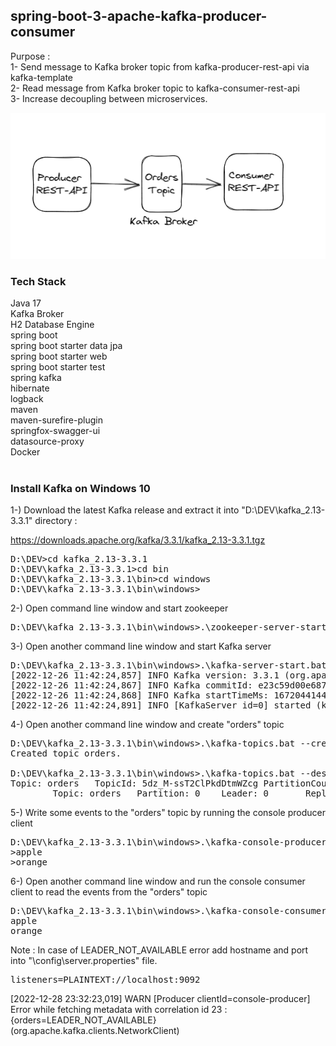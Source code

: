 ## spring-boot-3-apache-kafka-producer-consumer

Purpose : <br/>
1- Send message to Kafka broker topic from kafka-producer-rest-api via kafka-template <br/>
2- Read message from Kafka broker topic to kafka-consumer-rest-api <br/>
3- Increase decoupling between microservices.

![kafka-producer-consumer](doc/kafka-producer-consumer.png) <br/>

### Tech Stack
Java 17 <br/>
Kafka Broker <br/>
H2 Database Engine <br/>
spring boot <br/>
spring boot starter data jpa <br/>
spring boot starter web <br/>
spring boot starter test <br/>
spring kafka <br/>
hibernate <br/>
logback <br/>
maven <br/>
maven-surefire-plugin <br/>
springfox-swagger-ui <br/>
datasource-proxy <br/>
Docker <br/>
<br/>

### Install Kafka on Windows 10

1-) Download the latest Kafka release and extract it into "D:\DEV\kafka_2.13-3.3.1" directory :

https://downloads.apache.org/kafka/3.3.1/kafka_2.13-3.3.1.tgz

<pre>
D:\DEV>cd kafka_2.13-3.3.1
D:\DEV\kafka_2.13-3.3.1>cd bin
D:\DEV\kafka_2.13-3.3.1\bin>cd windows
D:\DEV\kafka_2.13-3.3.1\bin\windows>
</pre>

2-) Open command line window and start zookeeper

<pre>
D:\DEV\kafka_2.13-3.3.1\bin\windows>.\zookeeper-server-start.bat ..\..\config\zookeeper.properties
</pre>

3-) Open another command line window and start Kafka server

<pre>
D:\DEV\kafka_2.13-3.3.1\bin\windows>.\kafka-server-start.bat ..\..\config\server.properties
[2022-12-26 11:42:24,857] INFO Kafka version: 3.3.1 (org.apache.kafka.common.utils.AppInfoParser)
[2022-12-26 11:42:24,867] INFO Kafka commitId: e23c59d00e687ff5 (org.apache.kafka.common.utils.AppInfoParser)
[2022-12-26 11:42:24,868] INFO Kafka startTimeMs: 1672044144839 (org.apache.kafka.common.utils.AppInfoParser)
[2022-12-26 11:42:24,891] INFO [KafkaServer id=0] started (kafka.server.KafkaServer)
</pre>

4-) Open another command line window and create "orders" topic

<pre>
D:\DEV\kafka_2.13-3.3.1\bin\windows>.\kafka-topics.bat --create --topic orders --bootstrap-server localhost:9092
Created topic orders.

D:\DEV\kafka_2.13-3.3.1\bin\windows>.\kafka-topics.bat --describe --topic orders --bootstrap-server localhost:9092
Topic: orders   TopicId: 5dz_M-ssT2ClPkdDtmWZcg PartitionCount: 1       ReplicationFactor: 1    Configs:
        Topic: orders   Partition: 0    Leader: 0       Replicas: 0     Isr: 0
</pre>

5-) Write some events to the "orders" topic by running the console producer client

<pre>
D:\DEV\kafka_2.13-3.3.1\bin\windows>.\kafka-console-producer.bat --topic orders --bootstrap-server localhost:9092
>apple
>orange
</pre>

6-) Open another command line window and run the console consumer client to read the events from the "orders" topic

<pre>
D:\DEV\kafka_2.13-3.3.1\bin\windows>.\kafka-console-consumer.bat --topic orders --from-beginning --bootstrap-server localhost:9092
apple
orange
</pre>

Note : In case of LEADER_NOT_AVAILABLE error add hostname and port into "\config\server.properties" file.
<pre>
listeners=PLAINTEXT://localhost:9092
</pre>
[2022-12-28 23:32:23,019] WARN [Producer clientId=console-producer] Error while fetching metadata with correlation id 23 : {orders=LEADER_NOT_AVAILABLE} </br>
(org.apache.kafka.clients.NetworkClient) </br>
